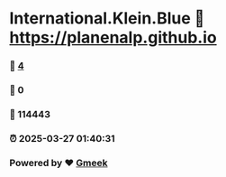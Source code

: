 # International.Klein.Blue :link: https://planenalp.github.io 
### :page_facing_up: [4](https://planenalp.github.io/tag.html) 
### :speech_balloon: 0 
### :hibiscus: 114443 
### :alarm_clock: 2025-03-27 01:40:31 
### Powered by :heart: [Gmeek](https://github.com/Meekdai/Gmeek)

